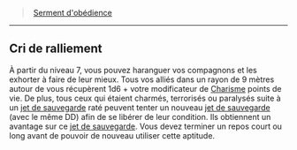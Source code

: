 ﻿---
!Generic
Id: paladin_obedience_hd.md#cri-de-ralliement
ParentLink: paladin_obedience_hd.md#serment-dobédience
Name: Cri de ralliement
ParentName: Serment d'obédience
NameLevel: 2
Attributes: {}
---
> [Serment d'obédience](hd_paladin_obedience.md)

---

## Cri de ralliement

À partir du niveau 7, vous pouvez haranguer vos compagnons et les exhorter à faire de leur mieux. Tous vos alliés dans un rayon de 9 mètres autour de vous récupèrent 1d6 + votre modificateur de [Charisme](hd_abilities_charisma.md) points de vie. De plus, tous ceux qui étaient charmés, terrorisés ou paralysés suite à un [jet de sauvegarde](hd_abilities_jets_de_sauvegarde.md) raté peuvent tenter un nouveau [jet de sauvegarde](hd_abilities_jets_de_sauvegarde.md) (avec le même DD) afin de se libérer de leur condition. Ils obtiennent un avantage sur ce [jet de sauvegarde](hd_abilities_jets_de_sauvegarde.md). Vous devez terminer un repos court ou long avant de pouvoir de nouveau utiliser cette aptitude.

